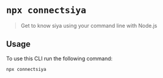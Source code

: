 # `npx connectsiya`

> Get to know siya using your command line with Node.js

## Usage

To use this CLI run the following command:

```sh
npx connectsiya
```
